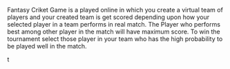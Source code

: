 Fantasy Criket Game is a played online in which you create a  virtual team of players and your created team is get scored depending upon how your selected player in a team performs in real match. The Player who performs best among other player in the match will have maximum score. To win the tournament select those player in your team who has the high probability to be played well in the match. 
























t
